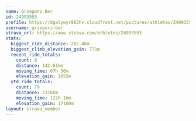 ```yaml
---
name: Grzegorz Ber
id: 24993593
profile: https://dgalywyr863hv.cloudfront.net/pictures/athletes/24993593/7453165/11/large.jpg
username: grzegorz-ber
strava_url: https://www.strava.com/athletes/24993593
stats:
  biggest_ride_distance: 202.4km
  biggest_climb_elevation_gain: 771m
  recent_ride_totals:
    count: 8
    distance: 142.61km
    moving_time: 07h 56m
    elevation_gain: 1055m
  ytd_ride_totals:
    count: 79
    distance: 2176km
    moving_time: 122h 16m
    elevation_gain: 17160m
layout: strava_member
--- 
```

